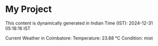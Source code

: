 # My Project

This content is dynamically generated in Indian Time (IST): 2024-12-31 05:18:16 IST


Current Weather in Coimbatore:
Temperature: 23.88 °C
Condition: mist
